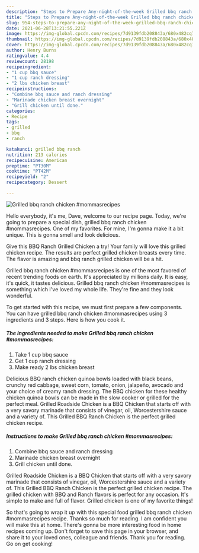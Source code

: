```yaml
---
description: "Steps to Prepare Any-night-of-the-week Grilled bbq ranch chicken #mommasrecipes"
title: "Steps to Prepare Any-night-of-the-week Grilled bbq ranch chicken #mommasrecipes"
slug: 954-steps-to-prepare-any-night-of-the-week-grilled-bbq-ranch-chicken-mommasrecipes
date: 2021-06-28T13:21:55.221Z
image: https://img-global.cpcdn.com/recipes/7d9139fdb208843a/680x482cq70/grilled-bbq-ranch-chicken-mommasrecipes-recipe-main-photo.jpg
thumbnail: https://img-global.cpcdn.com/recipes/7d9139fdb208843a/680x482cq70/grilled-bbq-ranch-chicken-mommasrecipes-recipe-main-photo.jpg
cover: https://img-global.cpcdn.com/recipes/7d9139fdb208843a/680x482cq70/grilled-bbq-ranch-chicken-mommasrecipes-recipe-main-photo.jpg
author: Henry Burns
ratingvalue: 4.4
reviewcount: 28198
recipeingredient:
- "1 cup bbq sauce"
- "1 cup ranch dressing"
- "2 lbs chicken breast"
recipeinstructions:
- "Combine bbq sauce and ranch dressing"
- "Marinade chicken breast overnight"
- "Grill chicken until done."
categories:
- Recipe
tags:
- grilled
- bbq
- ranch

katakunci: grilled bbq ranch 
nutrition: 213 calories
recipecuisine: American
preptime: "PT30M"
cooktime: "PT42M"
recipeyield: "2"
recipecategory: Dessert

---
```



![Grilled bbq ranch chicken #mommasrecipes](https://img-global.cpcdn.com/recipes/7d9139fdb208843a/680x482cq70/grilled-bbq-ranch-chicken-mommasrecipes-recipe-main-photo.jpg)

Hello everybody, it's me, Dave, welcome to our recipe page. Today, we're going to prepare a special dish, grilled bbq ranch chicken #mommasrecipes. One of my favorites. For mine, I'm gonna make it a bit unique. This is gonna smell and look delicious.

Give this BBQ Ranch Grilled Chicken a try! Your family will love this grilled chicken recipe. The results are perfect grilled chicken breasts every time. The flavor is amazing and bbq ranch grilled chicken will be a hit.

Grilled bbq ranch chicken #mommasrecipes is one of the most favored of recent trending foods on earth. It's appreciated by millions daily. It is easy, it's quick, it tastes delicious. Grilled bbq ranch chicken #mommasrecipes is something which I've loved my whole life. They're fine and they look wonderful.


To get started with this recipe, we must first prepare a few components. You can have grilled bbq ranch chicken #mommasrecipes using 3 ingredients and 3 steps. Here is how you cook it.

<!--inarticleads1-->

##### The ingredients needed to make Grilled bbq ranch chicken #mommasrecipes:

1. Take 1 cup bbq sauce
1. Get 1 cup ranch dressing
1. Make ready 2 lbs chicken breast


Delicious BBQ ranch chicken quinoa bowls loaded with black beans, crunchy red cabbage, sweet corn, tomato, onion, jalapeño, avocado and your choice of creamy ranch dressing. The BBQ chicken for these healthy chicken quinoa bowls can be made in the slow cooker or grilled for the perfect meal. Grilled Roadside Chicken is a BBQ Chicken that starts off with a very savory marinade that consists of vinegar, oil, Worcestershire sauce and a variety of. This Grilled BBQ Ranch Chicken is the perfect grilled chicken recipe. 

<!--inarticleads2-->

##### Instructions to make Grilled bbq ranch chicken #mommasrecipes:

1. Combine bbq sauce and ranch dressing
1. Marinade chicken breast overnight
1. Grill chicken until done.


Grilled Roadside Chicken is a BBQ Chicken that starts off with a very savory marinade that consists of vinegar, oil, Worcestershire sauce and a variety of. This Grilled BBQ Ranch Chicken is the perfect grilled chicken recipe. The grilled chicken with BBQ and Ranch flavors is perfect for any occasion. It&#39;s simple to make and full of flavor. Grilled chicken is one of my favorite things! 

So that's going to wrap it up with this special food grilled bbq ranch chicken #mommasrecipes recipe. Thanks so much for reading. I am confident you will make this at home. There's gonna be more interesting food in home recipes coming up. Don't forget to save this page in your browser, and share it to your loved ones, colleague and friends. Thank you for reading. Go on get cooking!
